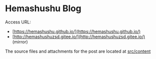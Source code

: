 # Hemashushu Blog

Access URL:

- [https://hemashushu.github.io/](https://hemashushu.github.io/)
- [http://hemashushuzsd.gitee.io/](http://hemashushuzsd.gitee.io/) (mirror)

The source files and attachments for the post are located at [src/content](src/content)